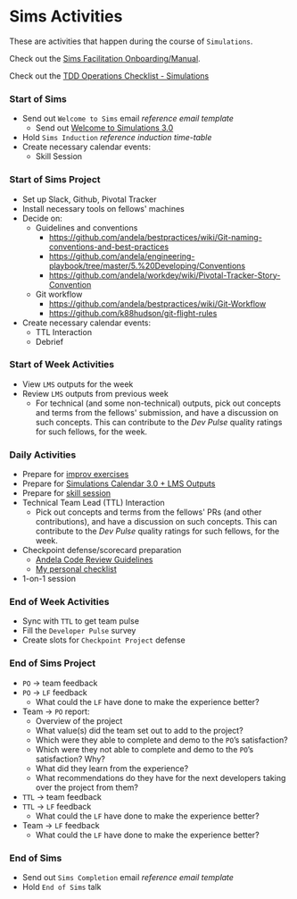 # Sims Activities

These are activities that happen during the course of `Simulations`.

Check out the [Sims Facilitation Onboarding/Manual](https://docs.google.com/document/d/1WaH-hDEGHc9o4HA2IFDs9CAF9GVHBGi2f3bUjokTIls/edit?ts=5a55fce3#heading=h.jsl03io66a9q).

Check out the [TDD Operations Checklist - Simulations](https://docs.google.com/document/d/17iyTN1YpzKMVCimywxoUT-4g3ITx77RbT6QqhKVICT8/edit#heading=h.tp116joz6er3)

### Start of Sims

* Send out `Welcome to Sims` email *reference email template*
    * Send out [Welcome to Simulations 3.0](https://docs.google.com/presentation/d/1zLCY7cvMqnMNE8oJvdt8ST1lxDdbkCR5dy-p4xpx-og/edit?ts=5b44c5a4#slide=id.p)
* Hold `Sims Induction` *reference induction time-table*
* Create necessary calendar events:
    * Skill Session

### Start of Sims Project

* Set up Slack, Github, Pivotal Tracker
* Install necessary tools on fellows' machines
* Decide on:
    * Guidelines and conventions
        * https://github.com/andela/bestpractices/wiki/Git-naming-conventions-and-best-practices
        * https://github.com/andela/engineering-playbook/tree/master/5.%20Developing/Conventions
        * https://github.com/andela/workdey/wiki/Pivotal-Tracker-Story-Convention
    * Git workflow
        * https://github.com/andela/bestpractices/wiki/Git-Workflow
        * https://github.com/k88hudson/git-flight-rules
* Create necessary calendar events:
    * TTL Interaction
    * Debrief

### Start of Week Activities

* View `LMS` outputs for the week
* Review `LMS` outputs from previous week
    * For technical (and some non-technical) outputs, pick out concepts and terms from the fellows' submission, and have a discussion on such concepts. This can contribute to the _Dev Pulse_ quality ratings for such fellows, for the week.

### Daily Activities

* Prepare for [improv exercises](https://docs.google.com/document/d/1Cle31FbTySn9WUr5KvP2F0-bP195UFqX0rWPbXr4boo/edit?pli=1#heading=h.k7uqgcgmfczk)
* Prepare for [Simulations Calendar 3.0 + LMS Outputs](https://docs.google.com/spreadsheets/d/1MKb0-Nq2H6G0IGAK5haP1Q6Xc6eD7aCzJGIhnUh11NQ/edit#gid=655938992)
* Prepare for [skill session](https://docs.google.com/document/d/1oPr6Hot9aYUFE7Aq-lVIp1HEHC2h2VcNzwuabY2kzzU/edit#heading=h.jt6sey91mrjw)
* Technical Team Lead (TTL) Interaction
    * Pick out concepts and terms from the fellows' PRs (and other contributions), and have a discussion on such concepts. This can contribute to the _Dev Pulse_ quality ratings for such fellows, for the week.
* Checkpoint defense/scorecard preparation
    * [Andela Code Review Guidelines](https://github.com/andela/code-review-guidelines)
    * [My personal checklist](https://github.com/andela-stuff/cp-defence)
* 1-on-1 session

### End of Week Activities

* Sync with `TTL` to get team pulse
* Fill the `Developer Pulse` survey
* Create slots for `Checkpoint Project` defense

### End of Sims Project

* `PO` -> team feedback
* `PO` -> `LF` feedback
    * What could the `LF` have done to make the experience better?
* Team -> `PO` report:
    * Overview of the project
    * What value(s) did the team set out to add to the project?
    * Which were they able to complete and demo to the `PO`’s satisfaction?
    * Which were they not able to complete and demo to the `PO`’s satisfaction? Why?
    * What did they learn from the experience?
    * What recommendations do they have for the next developers taking over the project from them?
* `TTL` -> team feedback
* `TTL` -> `LF` feedback
    * What could the `LF` have done to make the experience better?
* Team -> `LF` feedback
    * What could the `LF` have done to make the experience better?

### End of Sims

* Send out `Sims Completion` email *reference email template*
* Hold `End of Sims` talk
